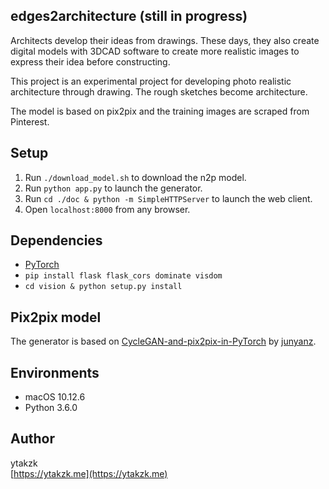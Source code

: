 ## edges2architecture (still in progress)

Architects develop their ideas from drawings. These days, they also create digital models with 3DCAD software to create more realistic images to express their idea before constructing.

This project is an experimental project for developing photo realistic architecture through drawing. The rough sketches become architecture.

The model is based on pix2pix and the training images are scraped from Pinterest.

## Setup

1. Run ```./download_model.sh``` to download the n2p model.
2. Run ```python app.py``` to launch the generator.
3. Run ```cd ./doc & python -m SimpleHTTPServer``` to launch the web client.
4. Open ```localhost:8000``` from any browser.

## Dependencies

- [PyTorch](http://pytorch.org/)
- ```pip install flask flask_cors dominate visdom```
- ```cd vision & python setup.py install```

## Pix2pix model

The generator is based on [CycleGAN-and-pix2pix-in-PyTorch](https://github.com/junyanz/pytorch-CycleGAN-and-pix2pix) by [junyanz](https://github.com/junyanz).

## Environments

- macOS 10.12.6
- Python 3.6.0

## Author
ytakzk  
 [https://ytakzk.me](https://ytakzk.me)
